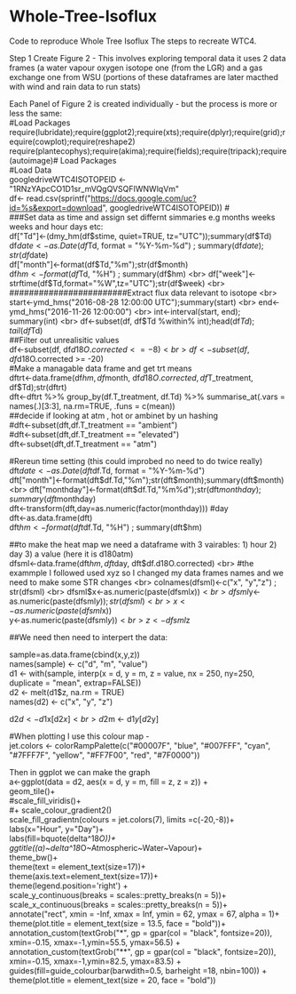# Whole-Tree-Isoflux
Code to reproduce Whole Tree Isoflux 
The steps to recreate WTC4.

Step 1 Create Figure 2 - This involves exploring temporal data it uses 2 data frames (a water vapour oxygen isotope one (from the LGR) and a gas exchange one from WSU 
(portions of these dataframes are later macthed with wind and rain data to run stats) <br>

Each Panel of Figure 2 is created individually - but the process is more or less the same: <br>
#Load Packages <br>
require(lubridate);require(ggplot2);require(xts);require(dplyr);require(grid);require(cowplot);require(reshape2) <br>
require(plantecophys);require(akima);require(fields);require(tripack);require(autoimage)# Load Packages <br>
#Load Data <br>
googledriveWTC4ISOTOPEID <- "1RNzYApcCO1D1sr_mVQgQVSQFIWNWlqVm" <br>
df<- read.csv(sprintf("https://docs.google.com/uc?id=%s&export=download", googledriveWTC4ISOTOPEID)) # <br>
###Set data as time and assign set differnt simmaries e.g months weeks weeks and hour days etc: <br>
df["Td"]<-(dmy_hm(df$stime, quiet=TRUE, tz="UTC"));summary(df$Td) <br>
df$date <- as.Date(df$Td, format = "%Y-%m-%d") ; summary(df$date); str(df$date) <br>
df["month"]<-format(df$Td,"%m");str(df$month) <br>
df$hm <- format(df$Td, "%H") ; summary(df$hm) <br>
df["week"]<-strftime(df$Td,format="%W",tz="UTC");str(df$week) <br>
########################Extract flux data relevant to isotope <br>
start<-ymd_hms("2016-08-28 12:00:00 UTC");summary(start) <br>
end<-ymd_hms("2016-11-26 12:00:00") <br>
int<-interval(start, end); summary(int) <br>
df<-subset(df, df$Td %within% int);head(df$Td);tail(df$Td) <br>
##Filter out unrealisitic values <br>
df<-subset(df, df$d18O.corrected <= -8) <br>
df<-subset(df, df$d18O.corrected >= -20) <br>
#Make a managable data frame and get trt means <br>
dftrt<-data.frame(df$hm, df$month, df$d18O.corrected, df$T_treatment, df$Td);str(dftrt) <br>
dft<-dftrt %>% group_by(df.T_treatment, df.Td) %>% summarise_at(.vars = names(.)[3:3], na.rm=TRUE, .funs = c(mean)) <br>
##decide if looking at atm , hot or ambinet by un hashing  <br>
#dft<-subset(dft,df.T_treatment == "ambient") <br>
#dft<-subset(dft,df.T_treatment == "elevated") <br>
dft<-subset(dft,df.T_treatment == "atm") <br>

#Rereun time setting (this could improbed no need to do twice really) <br>
dft$date <- as.Date(dft$df.Td, format = "%Y-%m-%d")  <br>
dft["month"]<-format(dft$df.Td,"%m");str(dft$month);summary(dft$month) <br>
dft["monthday"]<-format(dft$df.Td,"%m%d");str(dft$monthday);summary(dft$monthday) <br>
dft<-transform(dft,day=as.numeric(factor(monthday))) #day <br>
dft<-as.data.frame(dft) <br>
dft$hm <- format(dft$df.Td, "%H") ; summary(dft$hm) <br>

##to make the heat map we need a dataframe with 3 vairables: 1) hour 2) day 3) a value (here it is d180atm) <br>
dfsml<-data.frame(dft$hm, dft$day, dft$df.d18O.corrected) <br>
#the exammple I followed used xyz so I changed my data frames names and we need to make some STR changes <br>
colnames(dfsml)<-c("x", "y","z") ; str(dfsml) <br>
dfsml$x<-as.numeric(paste(dfsml$x)) <br>
dfsml$y<-as.numeric(paste(dfsml$y));str(dfsml) <br>
x<-as.numeric(paste(dfsml$x)) <br>
y<-as.numeric(paste(dfsml$y)) <br>
z<-dfsml$z <br>

##We need then need to interpert the data: <br>

sample=as.data.frame(cbind(x,y,z)) <br>
names(sample) <- c("d", "m", "value") <br>
d1 <- with(sample, interp(x = d, y = m, z = value, nx = 250, ny=250, duplicate = "mean", extrap=FALSE)) <br>
d2 <- melt(d1$z, na.rm = TRUE) <br>
names(d2) <- c("x", "y", "z") <br>

d2$d<- d1$x[d2$x] <br>
d2$m <- d1$y[d2$y] <br>

#When plotting I use this colour map -  <br>
jet.colors <- colorRampPalette(c("#00007F", "blue", "#007FFF", "cyan", "#7FFF7F", "yellow", "#FF7F00", "red", "#7F0000")) <br>

Then in ggplot we can make the graph  <br>
a<-ggplot(data = d2, aes(x = d, y = m, fill = z, z = z)) +  <br>
  geom_tile()+   <br>
  #scale_fill_viridis()+ <br>
  #+ scale_colour_gradient2() <br>
  scale_fill_gradientn(colours = jet.colors(7), limits =c(-20,-8))+ <br>
  labs(x="Hour", y="Day")+ <br>
  labs(fill=bquote(delta^18*O))+ <br>
  ggtitle((a)~delta^18*O~Atmospheric~Water~Vapour)+ <br>
  theme_bw()+ <br>
  theme(text = element_text(size=17))+ <br>
  theme(axis.text=element_text(size=17))+  <br>
  theme(legend.position='right') + <br>
  scale_y_continuous(breaks = scales::pretty_breaks(n = 5))+ <br>
  scale_x_continuous(breaks = scales::pretty_breaks(n = 5))+ <br>
  annotate("rect", xmin = -Inf, xmax = Inf, ymin = 62, ymax = 67, alpha = 1)+ <br>
  theme(plot.title = element_text(size = 13.5, face = "bold"))+ <br>
  annotation_custom(textGrob("*", gp = gpar(col = "black", fontsize=20)),  <br>
                    xmin=-0.15, xmax=-1,ymin=55.5, ymax=56.5) + <br>
  annotation_custom(textGrob("**", gp = gpar(col = "black", fontsize=20)),  <br>
                    xmin=-0.15, xmax=-1,ymin=82.5, ymax=83.5)   + <br>
  guides(fill=guide_colourbar(barwdith=0.5, barheight =18, nbin=100)) + <br>
  theme(plot.title = element_text(size = 20, face = "bold")) <br>



